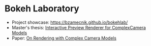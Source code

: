 # Bokeh Laboratory

- Project showcase: https://bzamecnik.github.io/bokehlab/
- Master's thesis: [Interactive  Preview  Renderer  for  ComplexCamera  Models](https://www.dropbox.com/s/vmxvh189uq7hdim/interactive-preview-renderer-for-complex-camera-models_zamecnik_thesis_2011.pdf?dl=0)
- Paper: [On Rendering with Complex Camera Models](http://old.cescg.org/CESCG-2012/papers/Zamecnik-On_Rendering_with_Complex_Camera_Models.pdf)
